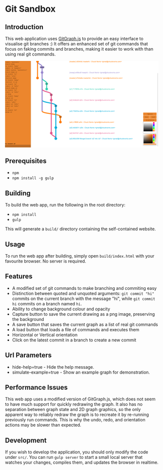 # Git Sandbox

## Introduction

This web application uses [GitGraph.js](http://gitgraphjs.com/) to provide an easy interface to visualise git branches :)
It offers an enhanced set of git commands that focus on faking commits and branches, making it easier
to work with than using real git commands.

![Screenshot](/screenshots/00.png)

## Prerequisites

* `npm`
* `npm install -g gulp`

## Building

To build the web app, run the following in the root directory:

* `npm install`
* `gulp`

This will generate a `build/` directory containing the self-contained website.

## Usage

To run the web app after building, simply open `build/index.html` with your favourite browser.
No server is required.

## Features

* A modified set of git commands to make branching and commiting easy
* Distinction between quoted and unquoted arguments: `git commit "hi"` commits on the current branch with the message "hi", while `git commit hi` commits on a branch named `hi`.
* Ability to change background colour and opacity
* Capture button to save the current drawing as a png image, preserving the background
* A save button that saves the current graph as a list of real git commands
* A load button that loads a file of commands and executes them
* Horizontal or Vertical orientation
* Click on the latest commit in a branch to create a new commit

## Url Parameters

* hide-help=true - Hide the help message.
* simulate-example=true - Show an example graph for demonstration.

## Performance Issues

This web app uses a modified version of GitGraph.js, which does not seem to have much support for quickly redrawing the graph.
It also has no separation between graph state and 2D graph graphics, so the only apparent way to reliably redraw the graph
is to recreate it by re-running previously run commands. This is why the undo, redo, and orientation actions may be slower than
expected.

## Development

If you wish to develop the application, you should only modify the code under `src/`.
You can run `gulp server` to start a small local server that watches your changes,
compiles them, and updates the browser in realtime.
